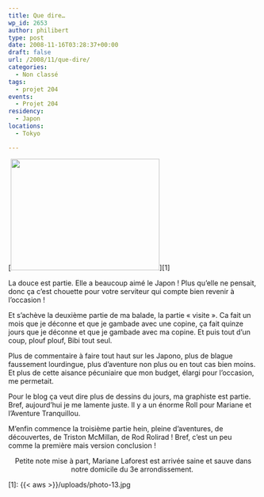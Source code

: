 ```yaml
---
title: Que dire…
wp_id: 2653
author: philibert
type: post
date: 2008-11-16T03:28:37+00:00
draft: false
url: /2008/11/que-dire/
categories:
  - Non classé
tags:
  - projet 204
events:
  - Projet 204
residency:
  - Japon
locations:
  - Tokyo

---
```

[<img class="aligncenter size-medium wp-image-604" title="photo-13" src="{{< aws >}}/uploads/photo-13-300x225.jpg" alt="" width="300" height="225" />][1]

La douce est partie. Elle a beaucoup aimé le Japon ! Plus qu&rsquo;elle ne pensait, donc ça c&rsquo;est chouette pour votre serviteur qui compte bien revenir à l&rsquo;occasion !

Et s&rsquo;achève la deuxième partie de ma balade, la partie « visite ». Ca fait un mois que je déconne et que je gambade avec une copine, ça fait quinze jours que je déconne et que je gambade avec ma copine. Et puis tout d&rsquo;un coup, plouf plouf, Bibi tout seul. 

Plus de commentaire à faire tout haut sur les Japono, plus de blague faussement lourdingue, plus d&rsquo;aventure non plus ou en tout cas bien moins. Et plus de cette aisance pécuniaire que mon budget, élargi pour l&rsquo;occasion, me permetait.

Pour le blog ça veut dire plus de dessins du jours, ma graphiste est partie. Bref, aujourd&rsquo;hui je me lamente juste. Il y a un énorme Roll pour Mariane et l&rsquo;Aventure Tranquillou.

M&rsquo;enfin commence la troisième partie hein, pleine d&rsquo;aventures, de découvertes, de Triston McMillan, de Rod Rolirad ! Bref, c&rsquo;est un peu comme la première mais version conclusion !

<p style="text-align: center;">
  Petite note mise à part, Mariane Laforest est arrivée saine et sauve dans notre domicile du 3e arrondissement. 
</p>

 [1]: {{< aws >}}/uploads/photo-13.jpg